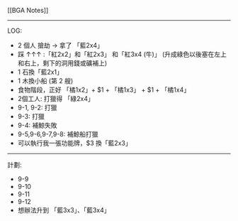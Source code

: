 [[BGA Notes]]

---
LOG:

- 2 個人 搶劫 → 拿了 「藍2x4」
- 踩 ↑↑↑ :「紅2x2」和「紅2x3」 和「紅3x4 (牛)」 (升成綠色以後塞在左上和右上，剩下的洞用錢或礦補上)
- 1 石換「藍2x1」
- 1 木換小船 (第 2 艘)
- 食物階段，正好 「橘1x2」+ $1 + 「橘1x3」 + $1 + 「橘1x4」
- 2個工人: 打獵得 「綠2x4」
- 9-1, 9-2: 打獵
- 9-3: 打獵 
- 9-4: 補鯨失敗
- 9-5,9-6,9-7,9-8: 補鯨船打獵
- 可以執行我一張功能牌，$3 換「藍2x3」

---

計劃: 
- 9-9
- 9-10
- 9-11
- 9-12
- 想辦法升到 「藍3x3」、「藍3x4」

